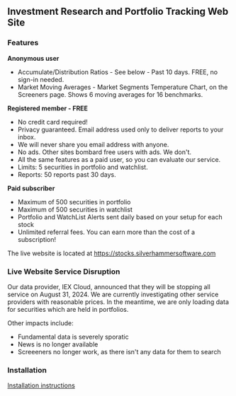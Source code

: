 ## Investment Research and Portfolio Tracking Web Site


### Features

**Anonymous user**
- Accumulate/Distribution Ratios - See below - Past 10 days. FREE, no sign-in needed.
- Market Moving Averages - Market Segments Temperature Chart, on the Screeners page. Shows 6 moving averages for 16 benchmarks.

**Registered member - FREE**
- No credit card required!
- Privacy guaranteed. Email address used only to deliver reports to your inbox.
- We will never share you email address with anyone.
- No ads. Other sites bombard free users with ads. We don't.
- All the same features as a paid user, so you can evaluate our service.
- Limits: 5 securities in portfolio and watchlist.
- Reports: 50 reports past 30 days.

**Paid subscriber**
- Maximum of 500 securities in portfolio
- Maximum of 500 securities in watchlist
- Portfolio and WatchList Alerts sent daily based on your setup for each stock
- Unlimited referral fees. You can earn more than the cost of a subscription!

The live website is located at <https://stocks.silverhammersoftware.com>

### Live Website Service Disruption

Our data provider, IEX Cloud, announced that they will be stopping all service on August 31, 2024.  We are currently investigating other service providers with reasonable prices.  In the meantime, we are only loading data for securities which are held in portfolios.

Other impacts include:
- Fundamental data is severely sporatic
- News is no longer available
- Screeeners no longer work, as there isn't any data for them to search


### Installation

<a href='https://github.com/tstevelt/invest_website/blob/main/INSTALL.md'>Installation instructions</a>
